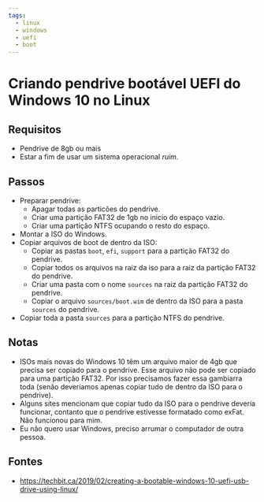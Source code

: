 ```yaml
---
tags:
  - linux
  - windows
  - uefi
  - boot
---
```


# Criando pendrive bootável UEFI do Windows 10 no Linux  
  
## Requisitos
  
- Pendrive de 8gb ou mais  
- Estar a fim de usar um sistema operacional _ruim_.  
  
## Passos
  
- Preparar pendrive:  
	- Apagar todas as particões do pendrive.  
	- Criar uma partição FAT32 de 1gb no inicio do espaço vazio.  
	- Criar uma partição NTFS ocupando o resto do espaço.  
- Montar a ISO do Windows.  
- Copiar arquivos de boot de dentro da ISO:  
	- Copiar as pastas `boot`, `efi`, `support` para a partição FAT32 do pendrive.  
	- Copiar todos os arquivos na raiz da iso para a raiz da partição FAT32 do pendrive.  
	- Criar uma pasta com o nome `sources` na raiz da partição FAT32 do pendrive.  
	- Copiar o arquivo `sources/boot.wim` de dentro da ISO para a pasta `sources` do pendrive.  
- Copiar toda a pasta `sources` para a partição NTFS do pendrive.  
  
## Notas
  
- ISOs mais novas do Windows 10 têm um arquivo maior de 4gb que precisa ser copiado para o pendrive. Esse arquivo não pode ser copiado para uma partição FAT32. Por isso precisamos fazer essa gambiarra toda (senão deveriamos apenas copiar tudo de dentro da ISO para o pendrive).  
- Alguns sites mencionam que copiar tudo da ISO para o pendrive deveria funcionar, contanto que o pendrive estivesse formatado como exFat. Não funcionou para mim.  
- Eu não quero usar Windows, preciso arrumar o computador de outra pessoa.  
  
## Fontes
  
- https://techbit.ca/2019/02/creating-a-bootable-windows-10-uefi-usb-drive-using-linux/